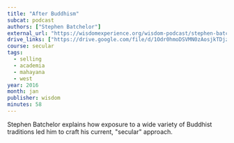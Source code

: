 ```yaml
---
title: "After Buddhism"
subcat: podcast
authors: ["Stephen Batchelor"]
external_url: "https://wisdomexperience.org/wisdom-podcast/stephen-batchelor/"
drive_links: ["https://drive.google.com/file/d/1Odr0hmoDSVMN0zAosjkTDjzVQL14QvH-/view?usp=drivesdk"]
course: secular
tags:
  - selling
  - academia
  - mahayana
  - west
year: 2016
month: jan
publisher: wisdom
minutes: 58
---
```


Stephen Batchelor explains how exposure to a wide variety of Buddhist traditions led him to craft his current, "secular" approach.



